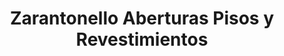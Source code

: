 ---
title: "Zarantonello Aberturas Pisos y Revestimientos"
url: /campana/zarantonello-aberturas-pisos-y-revestimientos/
shop: general
---